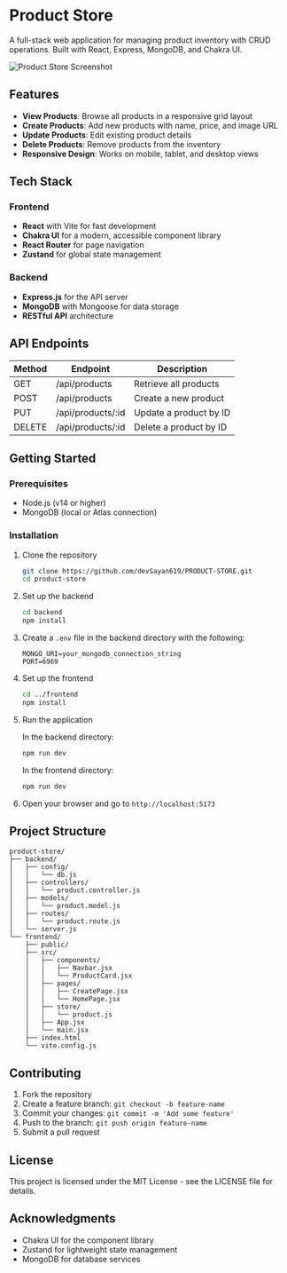 # Product Store

A full-stack web application for managing product inventory with CRUD operations. Built with React, Express, MongoDB, and Chakra UI.

![Product Store Screenshot](https://placehold.co/600x400?text=Product+Store+App)

## Features

- **View Products**: Browse all products in a responsive grid layout
- **Create Products**: Add new products with name, price, and image URL
- **Update Products**: Edit existing product details
- **Delete Products**: Remove products from the inventory
- **Responsive Design**: Works on mobile, tablet, and desktop views

## Tech Stack

### Frontend

- **React** with Vite for fast development
- **Chakra UI** for a modern, accessible component library
- **React Router** for page navigation
- **Zustand** for global state management

### Backend

- **Express.js** for the API server
- **MongoDB** with Mongoose for data storage
- **RESTful API** architecture

## API Endpoints

| Method | Endpoint          | Description            |
| ------ | ----------------- | ---------------------- |
| GET    | /api/products     | Retrieve all products  |
| POST   | /api/products     | Create a new product   |
| PUT    | /api/products/:id | Update a product by ID |
| DELETE | /api/products/:id | Delete a product by ID |

## Getting Started

### Prerequisites

- Node.js (v14 or higher)
- MongoDB (local or Atlas connection)

### Installation

1. Clone the repository

   ```bash
   git clone https://github.com/devSayan619/PRODUCT-STORE.git
   cd product-store
   ```

2. Set up the backend

   ```bash
   cd backend
   npm install
   ```

3. Create a `.env` file in the backend directory with the following:

   ```
   MONGO_URI=your_mongodb_connection_string
   PORT=6969
   ```

4. Set up the frontend

   ```bash
   cd ../frontend
   npm install
   ```

5. Run the application

   In the backend directory:

   ```bash
   npm run dev
   ```

   In the frontend directory:

   ```bash
   npm run dev
   ```

6. Open your browser and go to `http://localhost:5173`

## Project Structure

```
product-store/
├── backend/
│   ├── config/
│   │   └── db.js
│   ├── controllers/
│   │   └── product.controller.js
│   ├── models/
│   │   └── product.model.js
│   ├── routes/
│   │   └── product.route.js
│   └── server.js
└── frontend/
    ├── public/
    ├── src/
    │   ├── components/
    │   │   ├── Navbar.jsx
    │   │   └── ProductCard.jsx
    │   ├── pages/
    │   │   ├── CreatePage.jsx
    │   │   └── HomePage.jsx
    │   ├── store/
    │   │   └── product.js
    │   ├── App.jsx
    │   └── main.jsx
    ├── index.html
    └── vite.config.js
```

## Contributing

1. Fork the repository
2. Create a feature branch: `git checkout -b feature-name`
3. Commit your changes: `git commit -m 'Add some feature'`
4. Push to the branch: `git push origin feature-name`
5. Submit a pull request

## License

This project is licensed under the MIT License - see the LICENSE file for details.

## Acknowledgments

- Chakra UI for the component library
- Zustand for lightweight state management
- MongoDB for database services
